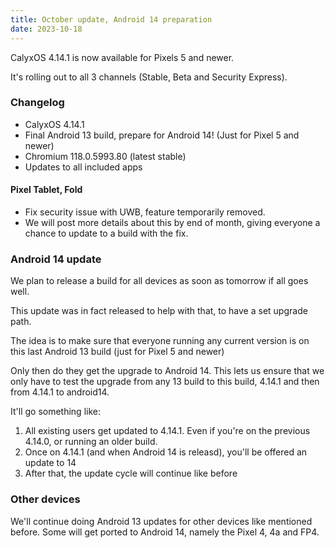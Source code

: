 ```yaml
---
title: October update, Android 14 preparation
date: 2023-10-18
---
```


CalyxOS 4.14.1 is now available for Pixels 5 and newer.

It's rolling out to all 3 channels (Stable, Beta and Security Express).

### Changelog
* CalyxOS 4.14.1
* Final Android 13 build, prepare for Android 14! (Just for Pixel 5 and newer)
* Chromium 118.0.5993.80 (latest stable)
* Updates to all included apps

#### Pixel Tablet, Fold
* Fix security issue with UWB, feature temporarily removed.
* We will post more details about this by end of month, giving everyone a chance to update to a build with the fix.

### Android 14 update

We plan to release a build for all devices as soon as tomorrow if all goes well.

This update was in fact released to help with that, to have a set upgrade path.

The idea is to make sure that everyone running any current version is on this last Android 13 build (just for Pixel 5 and newer)

Only then do they get the upgrade to Android 14. This lets us ensure that we only have to test the upgrade from any 13 build to this build, 4.14.1 and then from 4.14.1 to android14.

It'll go something like:

1. All existing users get updated to 4.14.1. Even if you're on the previous 4.14.0, or running an older build.
2. Once on 4.14.1 (and when Android 14 is releasd), you'll be offered an update to 14
3. After that, the update cycle will continue like before

### Other devices

We'll continue doing Android 13 updates for other devices like mentioned before. Some will get ported to Android 14, namely the Pixel 4, 4a and FP4.
